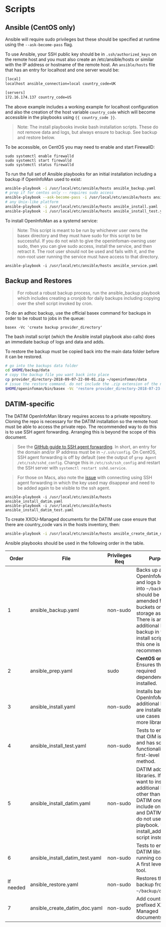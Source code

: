 # Scripts

## Ansible (CentOS only)

Ansible will require sudo privileges but these should be specified at runtime using the `--ask-become-pass` flag.

To use Ansible, your SSH public key should be in `.ssh/authorized_keys` on the remote host and you must also create an /etc/ansible/hosts or similar with the IP address or hostname of the remote host. An `ansible/hosts` file that has an entry for localhost and one server would be:

```sh
[local]
localhost ansible_connection=local country_code=UK

[servers]
172.16.174.137 country_code=US
```
The above example includes a working example for localhost configuration and also the creation of the host variable `country_code` which will become accessible in the playbooks using `{{ country_code }}`.

> Note: The install playbooks invoke bash installation scripts. These do not remove data and logs, but always ensure to backup. See backup and restore below.


To be accessible, on CentOS you may need to enable and start FirewallD:

```
sudo systemctl enable firewalld
sudo systemctl start firewalld
sudo systemctl status firewalld
```

To run the full set of Ansible playbooks for an initial installation including a backup if OpenInfoMan used to exist:

```sh
ansible-playbook -i /usr/local/etc/ansible/hosts ansible_backup.yaml
# prep if for centos only -- requires sudo access
ansible-playbook --ask-become-pass -i /usr/local/etc/ansible/hosts ansible_prep.yaml
# any Unix-like platform
ansible-playbook -i /usr/local/etc/ansible/hosts ansible_install.yaml
ansible-playbook -i /usr/local/etc/ansible/hosts ansible_install_test.yaml
```

To install OpenInfoMan as a systemd service:

> Note: This script is meant to be run by whichever user owns the basex directory and they must have sudo for this script to be successful. If you do not wish to give the openinfoman-owning user sudo, then you can give sudo access, install the service, and then retract it. The root user should not be used and fails with it, and the non-root user running the service must have access to that directory.

```
ansible-playbook -i /usr/local/etc/ansible/hosts ansible_service.yaml
```

## Backup and Restores

>For robust a robust backup process, run the ansible_backup playbook which includes creating a cronjob for daily backups including copying over the shell script invoked by cron.

To do an adhoc backup, use the official basex command for backups in order to be robust to jobs in the queue:
```
basex -Vc 'create backup provider_directory'
```
The bash install script (which the Ansible install playbook also calls) does an immediate backup of logs and data and adds.

To restore the backup must be copied back into the main data folder before it can be restored.
```sh
# go into the backups data folder
cd $HOME/backup/data
# copy the backup file you want back into place
cp provider_directory-2018-09-07-22-00-01.zip ~/openinfoman/data
# issue the restore command. do not include the .zip extension of the name, e.g:
$HOME/openinfoman/bin/basex -Vc 'restore provider_directory-2018-07-23-12-09-47'
```

## DATIM-specific

The DATIM OpenInfoMan library requires access to a private repository. Cloning the repo is necessary for the DATIM installation so the remote host must be able to access the private repo. The recommended way to do this is to use SSH agent forwarding. Arranging this is beyond the scope of this document.

> See the [GitHub guide to SSH agent forwarding](https://developer.github.com/v3/guides/using-ssh-agent-forwarding). In short, an entry for the domain and/or IP address must be in `~/.ssh/config`. On CentOS, SSH agent forwarding is off by default (see the output of `grep Agent /etc/ssh/sshd_config`. Change this in `/etc/ssh/ssh_config` and restart the SSH server with `systemctl restart sshd.service`.

> For those on Macs, also note the [issue](https://apple.stackexchange.com/questions/254468/macos-sierra-doesn-t-seem-to-remember-ssh-keys-between-reboots) with connecting using SSH agent forwarding in which the key used may disappear and need to be added again to be visible to the ssh agent.


```
ansible-playbook -i /usr/local/etc/ansible/hosts ansible_install_datim.yaml
ansible-playbook -i /usr/local/etc/ansible/hosts ansible_install_datim_test.yaml
```

To create XXOU-Managed documents for the DATIM use case ensure that there are country_code vars in the hosts inventory, then:

```sh
ansible-playbook -i /usr/local/etc/ansible/hosts ansible_create_datim_doc.yaml
```

Ansible playbooks should be used in the following order in the table.

Order | File | Privileges Req | Purpose
--- | --- | --- | ---
1 | ansible_backup.yaml | non-sudo | Backs up any OpenInfoMan data and logs by default into `~/backup`. This should be amended for S3 buckets or other storage as well. There is an additional backup backup in the install script, but this one is recommended.
2 | ansible_prep.yaml | sudo | **CentOS only** Ensures the required dependencies are installed.
3 | ansible_install.yaml | non-sudo | Installs base OpenInfoMan. No additional libraries are installed. Most use cases require more libraries.
4 | ansible_install_test.yaml | non-sudo | Tests to ensure that OIM is running and has some functionality. A first-level support method.
5 | ansible_install_datim.yaml | non-sudo | DATIM additional libraries. If you want to install additional libaries other than just the DATIM ones (which include only DHIS2 and DATIM) then do not use this playbook. Use the install_additional.sh script instead.
6 | ansible_install_datim_test.yaml | non-sudo | Tests to ensure the DATIM libraries are running correctly. A first level support tool.
If needed | ansible_restore.yaml | non-sudo | Restores the latest backup from `~/backup/data`.
7 | ansible_create_datim_doc.yaml | non-sudo | Add country code prefixed XXOU-Managed documents.